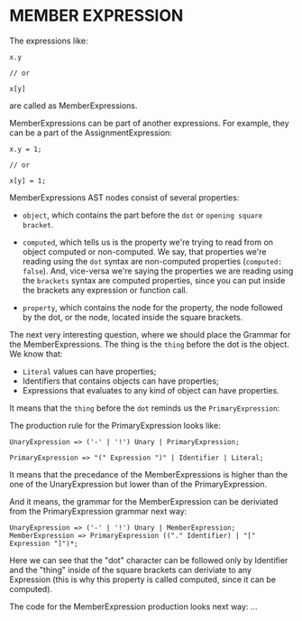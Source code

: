 # MEMBER EXPRESSION

The expressions like:

```
x.y

// or

x[y]
```

are called as MemberExpressions.

MemberExpressions can be part of another expressions. For example, they can be a part of the AssignmentExpression:


```
x.y = 1;

// or

x[y] = 1;
```

MemberExpressions AST nodes consist of several properties:

- `object`, which contains the part before the `dot` or `opening square bracket`.

- `computed`, which tells us is the property we're trying to read from on object computed or non-computed. We say, that properties we're reading using the `dot` syntax are non-computed properties (`computed: false`). And, vice-versa we're saying the properties we are reading using the `brackets` syntax are computed properties, since you can put inside the brackets any expression or function call.

- `property`, which contains the node for the property, the node followed by the dot, or the node, located inside the square brackets.

The next very interesting question, where we should place the Grammar for the MemberExpressions. The thing is the `thing` before the dot is the object. We know that:

- `Literal` values can have properties;
- Identifiers that contains objects can have properties;
- Expressions that evaluates to any kind of object can have properties.

It means that the `thing` before the `dot` reminds us the `PrimaryExpression`:

The production rule for the PrimaryExpression looks like:

```
UnaryExpression => ('-' | '!') Unary | PrimaryExpression;

PrimaryExpression => "(" Expression ")" | Identifier | Literal;
```

It means that the precedance of the MemberExpressions is higher than the one of the UnaryExpression but lower than of the PrimaryExpression.

And it means, the grammar for the MemberExpression can be deriviated from the PrimaryExpression grammar next way:

```
UnaryExpression => ('-' | '!') Unary | MemberExpression;
MemberExpression => PrimaryExpression (("." Identifier) | "[" Expression "]")*;
```

Here we can see that the "dot" character can be followed only by Identifier and the "thing" inside of the square brackets can deriviate to any Expression (this is why this property is called computed, since it can be computed).

The code for the MemberExpression production looks next way: ...
